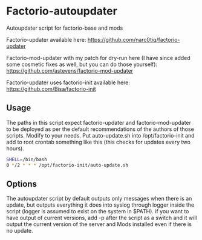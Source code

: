 # Factorio-autoupdater
Autoupdater script for factorio-base and mods

Factorio-updater available here:
https://github.com/narc0tiq/factorio-updater

Factorio-mod-updater with my patch for dry-run here (I have since added some cosmetic fixes as well, but you can do those yourself):
https://github.com/astevens/factorio-mod-updater

Factorio-updater uses factorio-init available here:
https://github.com/Bisa/factorio-init

## Usage
The paths in this script expect factorio-updater and factorio-mod-updater to be deployed as per the default recommendations of the authors of those scripts. Modify to your needs. Put auto-update.sh into /opt/factorio-init and add to root crontab something like this (this checks for updates every two hours). 

```bash
SHELL=/bin/bash
0 */2 * * * /opt/factorio-init/auto-update.sh
```

## Options
The autoupdater script by default outputs only messages when there is an update, but outputs everything it does into syslog through logger inside the script (logger is assumed to exist on the system in $PATH). if you want to have output of current versions, add -p after the script as a switch and it will output the current version of the server and Mods installed even if there is no update.
